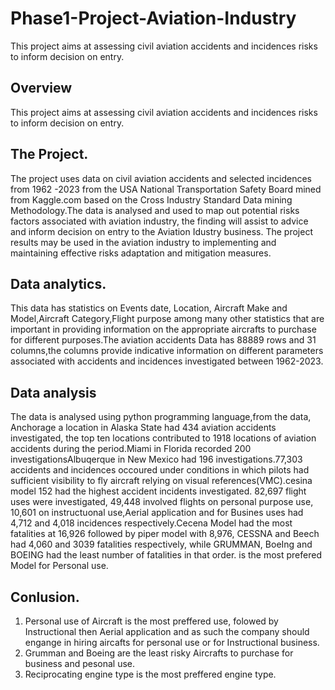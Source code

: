 # Phase1-Project-Aviation-Industry
This project aims at assessing  civil aviation accidents and  incidences risks  to  inform decision on entry.
## Overview
This project aims at assessing  civil aviation accidents and  incidences risks  to  inform decision on entry.
## The Project.
The project uses data on civil aviation accidents and selected incidences from 1962 -2023 from the USA National Transportation Safety Board mined from Kaggle.com based on the Cross Industry Standard Data mining Methodology.The data is analysed and used to map out potential risks factors associated with aviation industry, the finding will assist to advice and inform decision on entry to the Aviation Idustry business.
The project results may be used in the aviation industry to implementing and maintaining effective risks adaptation and mitigation measures.
## Data analytics.
This data has statistics on Events date, Location, Aircraft Make and Model,Aircraft Category,Flight purpose among many other statistics that are important in providing information on the appropriate aircrafts to purchase for different purposes.The aviation accidents Data has 88889 rows and 31 columns,the columns provide indicative information on different parameters associated with accidents and incidences investigated between 1962-2023.
## Data analysis
The data is analysed using python programming language,from the data, Anchorage a location in Alaska State had 434 aviation accidents investigated, the top ten locations contributed to 1918 locations of aviation accidents during the period.Miami in Florida recorded 200 investigationsAlbuqerque in New Mexico had 196 investigations.77,303 accidents and incidences occoured under conditions in which pilots had sufficient visibility to fly aircraft relying on visual references(VMC).cesina model 152 had the highest accident incidents investigated. 82,697 flight uses were investigated, 49,448 involved flights on personal purpose use, 10,601 on instructuonal use,Aerial application and for Busines uses had 4,712 and 4,018 incidences respectively.Cecena Model had the most fatalities at 16,926 followed by piper model with 8,976, CESSNA and Beech had 4,060 and 3039 fatalities respectively, while GRUMMAN, BoeIng and BOEING had the least number of fatalities in that order. is the most prefered Model for Personal use.
## Conlusion.
1.  Personal use of Aircraft is the most preffered use, folowed by Instructional then Aerial application and as such the company should engange in hiring aircafts for personal use or for Instructional business.
2.  Grumman and Boeing are the least risky Aircrafts to purchase for business and pesonal use.
3.   Reciprocating engine type is the most preffered engine type.
